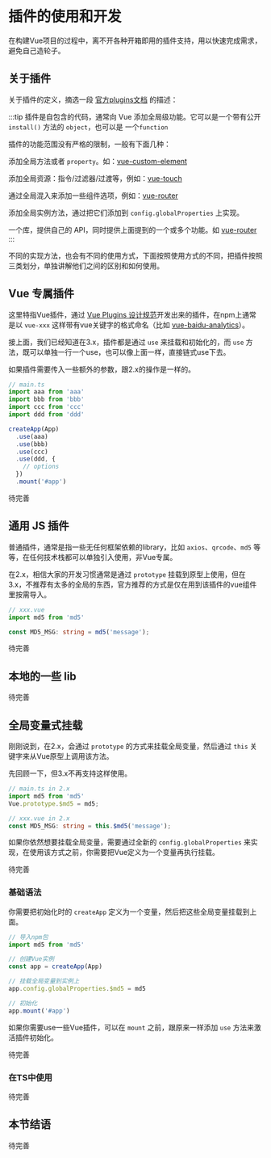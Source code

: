 # 插件的使用和开发

在构建Vue项目的过程中，离不开各种开箱即用的插件支持，用以快速完成需求，避免自己造轮子。

## 关于插件

关于插件的定义，摘选一段 [官方plugins文档](https://v3.vuejs.org/guide/plugins.html) 的描述：

:::tip
插件是自包含的代码，通常向 Vue 添加全局级功能。它可以是一个带有公开 `install()` 方法的 `object`，也可以是 一个`function`

插件的功能范围没有严格的限制，一般有下面几种：

添加全局方法或者 `property`。如：[vue-custom-element](https://github.com/karol-f/vue-custom-element)

添加全局资源：指令/过滤器/过渡等，例如：[vue-touch](https://github.com/vuejs/vue-touch)

通过全局混入来添加一些组件选项，例如：[vue-router](https://github.com/vuejs/vue-router)

添加全局实例方法，通过把它们添加到 `config.globalProperties` 上实现。

一个库，提供自己的 API，同时提供上面提到的一个或多个功能。如 [vue-router](https://github.com/vuejs/vue-router)
:::

不同的实现方法，也会有不同的使用方式，下面按照使用方式的不同，把插件按照三类划分，单独讲解他们之间的区别和如何使用。

## Vue 专属插件

这里特指Vue插件，通过 [Vue Plugins 设计规范](https://v3.vuejs.org/guide/plugins.html)开发出来的插件，在npm上通常是以 `vue-xxx` 这样带有vue关键字的格式命名（比如 [vue-baidu-analytics](https://github.com/chengpeiquan/vue-baidu-analytics)）。

接上面，我们已经知道在3.x，插件都是通过 `use` 来挂载和初始化的，而 `use` 方法，既可以单独一行一个use，也可以像上面一样，直接链式use下去。

如果插件需要传入一些额外的参数，跟2.x的操作是一样的。

```ts
// main.ts
import aaa from 'aaa'
import bbb from 'bbb'
import ccc from 'ccc'
import ddd from 'ddd'

createApp(App)
  .use(aaa)
  .use(bbb)
  .use(ccc)
  .use(ddd, {
    // options
  })
  .mount('#app')
```

待完善

## 通用 JS 插件

普通插件，通常是指一些无任何框架依赖的library，比如 `axios`、`qrcode`、`md5` 等等，在任何技术栈都可以单独引入使用，非Vue专属。

在2.x，相信大家的开发习惯通常是通过 `prototype` 挂载到原型上使用，但在3.x，不推荐有太多的全局的东西，官方推荐的方式是仅在用到该插件的vue组件里按需导入。

```ts
// xxx.vue
import md5 from 'md5'

const MD5_MSG: string = md5('message');
```

待完善

## 本地的一些 lib

待完善

## 全局变量式挂载

刚刚说到，在2.x，会通过 `prototype` 的方式来挂载全局变量，然后通过 `this` 关键字来从Vue原型上调用该方法。

先回顾一下，但3.x不再支持这样使用。

```ts
// main.ts in 2.x
import md5 from 'md5'
Vue.prototype.$md5 = md5;

// xxx.vue in 2.x
const MD5_MSG: string = this.$md5('message');
```

如果你依然想要挂载全局变量，需要通过全新的 `config.globalProperties` 来实现，在使用该方式之前，你需要把Vue定义为一个变量再执行挂载。

待完善

### 基础语法

你需要把初始化时的 `createApp` 定义为一个变量，然后把这些全局变量挂载到上面。

```ts
// 导入npm包
import md5 from 'md5'

// 创建Vue实例
const app = createApp(App)

// 挂载全局变量到实例上
app.config.globalProperties.$md5 = md5

// 初始化
app.mount('#app')
```

如果你需要use一些Vue插件，可以在 `mount` 之前，跟原来一样添加 `use` 方法来激活插件初始化。

待完善

### 在TS中使用

待完善

## 本节结语

待完善


